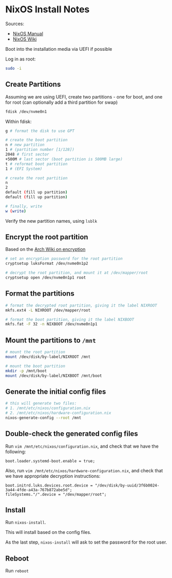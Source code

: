 # NixOS Install Notes

Sources:
- [NixOS Manual](https://nixos.org/manual/nixos/stable/index.html#sec-installation-manual)
- [NixOS Wiki](https://nixos.wiki/wiki/NixOS_Installation_Guide)

Boot into the installation media via UEFI if possible

Log in as root:
```bash
sudo -i
```

## Create Partitions

Assuming we are using UEFI, create two partitions - one for boot, and one for root
(can optionally add a third partition for swap)

```bash
fdisk /dev/nvme0n1
```

Within fdisk:
```bash
g # format the disk to use GPT

# create the boot partition
n # new partition
1 # (partition number [1/128])
2048 # first sector
+500M # last sector (boot partition is 500MB large)
t # reformat boot partition
1 # (EFI System)

# create the root partition
n
2
default (fill up partition)
default (fill up partition)

# finally, write
w (write)
```

Verify the new partition names, using `lsblk`

## Encrypt the root partition
Based on the [Arch Wiki on encryption](https://wiki.archlinux.org/title/dm-crypt/Encrypting_an_entire_system#Preparing_non-boot_partitions)

```bash
# set an encryption password for the root partition
cryptsetup luksFormat /dev/nvme0n1p2

# decrypt the root partition, and mount it at /dev/mapper/root
cryptsetup open /dev/nvme0n1p1 root
```

## Format the partitions
```bash
# format the decrypted root partition, giving it the label NIXROOT
mkfs.ext4 -L NIXROOT /dev/mapper/root

# format the boot partition, giving it the label NIXBOOT
mkfs.fat -F 32 -n NIXBOOT /dev/nvme0n1p1
```

## Mount the partitions to `/mnt`
```bash
# mount the root partition
mount /dev/disk/by-label/NIXROOT /mnt

# mount the boot partition
mkdir -p /mnt/boot
mount /dev/disk/by-label/NIXBOOT /mnt/boot
```

## Generate the initial config files
```bash
# this will generate two files:
# 1. /mnt/etc/nixos/configuration.nix
# 2. /mnt/etc/nixos/hardware-configuration.nix
nixos-generate-config --root /mnt
```

## Double-check the generated config files
Run `vim /mnt/etc/nixos/configuration.nix`, and check that we have the following:

```
boot.loader.systemd-boot.enable = true;
```

Also, run `vim /mnt/etc/nixos/hardware-configuration.nix`, and check that we have appropriate decryption instructions:
```
boot.initrd.luks.devices.root.device = "/dev/disk/by-uuid/3f6b0024-3a44-4fde-a43a-767b872abe5d";
fileSystems."/".device = "/dev/mapper/root";
```

## Install
Run `nixos-install`.

This will install based on the config files.

As the last step, `nixos-install` will ask to set the password for the root user.

## Reboot
Run `reboot`
